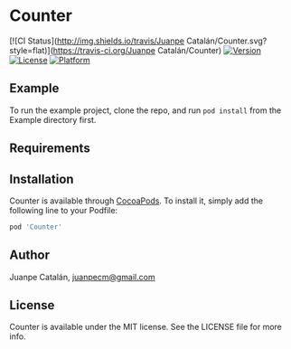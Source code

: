 # Counter

[![CI Status](http://img.shields.io/travis/Juanpe Catalán/Counter.svg?style=flat)](https://travis-ci.org/Juanpe Catalán/Counter)
[![Version](https://img.shields.io/cocoapods/v/Counter.svg?style=flat)](http://cocoapods.org/pods/Counter)
[![License](https://img.shields.io/cocoapods/l/Counter.svg?style=flat)](http://cocoapods.org/pods/Counter)
[![Platform](https://img.shields.io/cocoapods/p/Counter.svg?style=flat)](http://cocoapods.org/pods/Counter)

## Example

To run the example project, clone the repo, and run `pod install` from the Example directory first.

## Requirements

## Installation

Counter is available through [CocoaPods](http://cocoapods.org). To install
it, simply add the following line to your Podfile:

```ruby
pod 'Counter'
```

## Author

Juanpe Catalán, juanpecm@gmail.com

## License

Counter is available under the MIT license. See the LICENSE file for more info.
